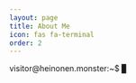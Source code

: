 ```yaml
---
layout: page
title: About Me
icon: fas fa-terminal
order: 2
---
```


<link rel="stylesheet" href="/assets/css/terminal.css">

<div id="terminal-container">
  <div id="terminal-output"></div>
  <div id="terminal-input-line">
    <span id="terminal-prompt">visitor@heinonen.monster:~$</span>
    <span id="terminal-input"></span>
    <span class="cursor">▊</span>
  </div>
</div>

<script src="/assets/js/terminal/terminal-data.js"></script>
<script src="/assets/js/terminal/terminal-core.js"></script>
<script src="/assets/js/terminal/terminal-commands.js"></script>
